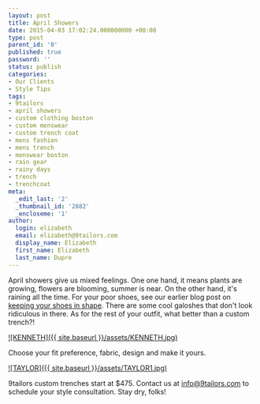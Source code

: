 ```yaml
---
layout: post
title: April Showers
date: 2015-04-03 17:02:24.000000000 +00:00
type: post
parent_id: '0'
published: true
password: ''
status: publish
categories:
- Our Clients
- Style Tips
tags:
- 9tailors
- april showers
- custom clothing boston
- custom menswear
- custom trench coat
- mens fashion
- mens trench
- menswear boston
- rain gear
- rainy days
- trench
- trenchcoat
meta:
  _edit_last: '2'
  _thumbnail_id: '2882'
  _encloseme: '1'
author:
  login: elizabeth
  email: elizabeth@9tailors.com
  display_name: Elizabeth
  first_name: Elizabeth
  last_name: Dupre
---
```

April showers give us mixed feelings. One one hand, it means plants are growing, flowers are blooming, summer is near. On the other hand, it's raining all the time. For your poor shoes, see our earlier blog post on [keeping your shoes in shape](http://blog.9tailors.com/2014/12/keeping-your-shoes-in-shape-for-winter/). There are some cool galoshes that don't look ridiculous in there. As for the rest of your outfit, what better than a custom trench?!

[![KENNETH]({{ site.baseurl }}/assets/KENNETH.jpg)](http://blog.9tailors.com/uploads/KENNETH.jpg)

Choose your fit preference, fabric, design and make it yours.

[![TAYLOR]({{ site.baseurl }}/assets/TAYLOR1.jpg)](http://blog.9tailors.com/uploads/TAYLOR1.jpg)

9tailors custom trenches start at $475. Contact us at info@9tailors.com to schedule your style consultation. Stay dry, folks!